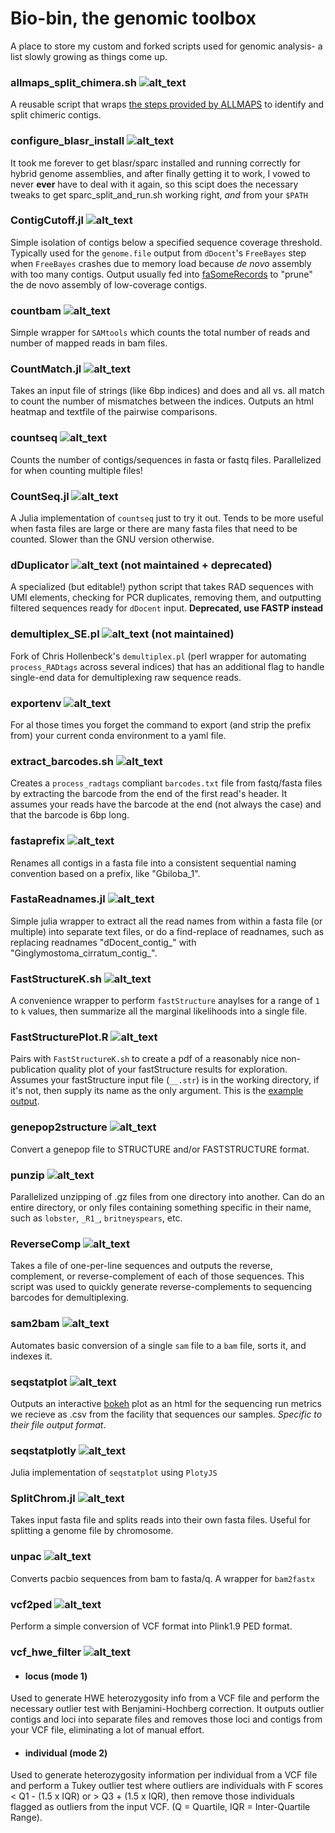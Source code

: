 # Bio-bin, the genomic toolbox

A place to store my custom and forked scripts used for genomic analysis- a list slowly growing as things come up.
### allmaps_split_chimera.sh ![alt_text](https://img.shields.io/badge/bash-lightgrey.svg?logo=gnu%20bash&logoColor=white)
A reusable script that wraps [the steps provided by ALLMAPS](https://github.com/tanghaibao/jcvi/wiki/ALLMAPS:-How-to-split-chimeric-contigs) to identify and split chimeric contigs. 

### configure_blasr_install ![alt_text](https://img.shields.io/badge/bash-lightgrey.svg?logo=gnu%20bash&logoColor=white)
It took me forever to get blasr/sparc installed and running correctly for hybrid genome assemblies, and after finally getting it to work, I vowed to never **ever** have to deal with it again, so this scipt does the necessary tweaks to get sparc_split_and_run.sh working right, *and* from your `$PATH`

### ContigCutoff.jl ![alt_text](https://img.shields.io/badge/julia-blue.svg?logo=julia&logoColor=white)
Simple isolation of contigs below a specified sequence coverage threshold. Typically used for the `genome.file` output from `dDocent`'s `FreeBayes` step when `FreeBayes` crashes due to memory load because _de novo_ assembly with too many contigs. Output usually fed into [faSomeRecords](https://github.com/ENCODE-DCC/kentUtils/blob/master/src/utils/faSomeRecords/faSomeRecords.c) to "prune" the de novo assembly of low-coverage contigs. 

### countbam ![alt_text](https://img.shields.io/badge/bash-lightgrey.svg?logo=gnu%20bash&logoColor=white)
Simple wrapper for `SAMtools` which counts the total number of reads and number of mapped reads in bam files.

### CountMatch.jl ![alt_text](https://img.shields.io/badge/julia-blue.svg?logo=julia&logoColor=white)
Takes an input file of strings (like 6bp indices) and does and all vs. all match to count the number of mismatches between the indices. Outputs an html heatmap and textfile of the pairwise comparisons.

### countseq ![alt_text](https://img.shields.io/badge/bash-lightgrey.svg?logo=gnu%20bash&logoColor=white)
Counts the number of contigs/sequences in fasta or fastq files. Parallelized for when counting multiple files!

### CountSeq.jl ![alt_text](https://img.shields.io/badge/julia-blue.svg?logo=julia&logoColor=white)
A Julia implementation of `countseq` just to try it out. Tends to be more useful when fasta files are large or there are many fasta files that need to be counted. Slower than the GNU version otherwise.

### dDuplicator ![alt_text](https://img.shields.io/badge/python-green.svg?logo=python&logoColor=white) (not maintained + deprecated)
A specialized (but editable!) python script that takes RAD sequences with UMI elements, checking for PCR duplicates, removing them, and outputting filtered sequences ready for `dDocent` input. **Deprecated, use FASTP instead**

### demultiplex_SE.pl ![alt_text](https://img.shields.io/badge/perl-yellow.svg?logo=perl&logoColor=white) (not maintained)
Fork of Chris Hollenbeck's `demultiplex.pl` (perl wrapper for automating `process_RADtags` across several indices) that has an additional flag to handle single-end data for demultiplexing raw sequence reads. 

### exportenv ![alt_text](https://img.shields.io/badge/bash-lightgrey.svg?logo=gnu%20bash&logoColor=white)
For al those times you forget the command to export (and strip the prefix from) your current conda environment to a yaml file.

### extract_barcodes.sh ![alt_text](https://img.shields.io/badge/bash-lightgrey.svg?logo=gnu%20bash&logoColor=white)
Creates a `process_radtags` compliant `barcodes.txt` file from fastq/fasta files by extracting the barcode from the end of the first read's header. 
It assumes your reads have the barcode at the end (not always the case) and that the barcode is 6bp long. 

### fastaprefix ![alt_text](https://img.shields.io/badge/bash-lightgrey.svg?logo=gnu%20bash&logoColor=white)
Renames all contigs in a fasta file into a consistent sequential naming convention based on a prefix, like "Gbiloba_1".

### FastaReadnames.jl ![alt_text](https://img.shields.io/badge/julia-blue.svg?logo=julia&logoColor=white)
Simple julia wrapper to extract all the read names from within a fasta file (or multiple) into separate text files, or do a find-replace of readnames, such as replacing readnames "dDocent_contig_" with "Ginglymostoma_cirratum_contig_".

### FastStructureK.sh ![alt_text](https://img.shields.io/badge/bash-lightgrey.svg?logo=gnu%20bash&logoColor=white)
A convenience wrapper to perform `fastStructure` anaylses for a range of `1` to `k` values, then summarize all the marginal likelihoods into a single file. 

### FastStructurePlot.R ![alt_text](https://img.shields.io/badge/R-blueviolet.svg?logo=R)
Pairs with `FastStructureK.sh` to create a pdf of a reasonably nice non-publication quality plot of your fastStructure results for exploration. Assumes your fastStructure input file (`__.str`) is in the working directory, if it's not, then supply its name as the only argument. This is the [example output](https://github.com/pdimens/bioinformatics-toolbox/blob/master/misc/FastStructurePlot.example.pdf).

### genepop2structure ![alt_text](https://img.shields.io/badge/R-blueviolet.svg?logo=R)
Convert a genepop file to STRUCTURE and/or FASTSTRUCTURE format.

### punzip ![alt_text](https://img.shields.io/badge/bash-lightgrey.svg?logo=gnu%20bash&logoColor=white)
Parallelized unzipping of .gz files from one directory into another. Can do an entire directory, or only files containing something specific in their name, such as `lobster`, `_R1_`, `britneyspears`, etc.

### ReverseComp ![alt_text](https://img.shields.io/badge/bash-lightgrey.svg?logo=gnu%20bash&logoColor=white)
Takes  a file of one-per-line sequences and outputs the reverse, complement, or reverse-complement of each of those sequences. This script was used to quickly generate reverse-complements to sequencing barcodes for demultiplexing.

### sam2bam ![alt_text](https://img.shields.io/badge/bash-lightgrey.svg?logo=gnu%20bash&logoColor=white)
Automates basic conversion of a single `sam` file to a `bam` file, sorts it, and indexes it. 

### seqstatplot ![alt_text](https://img.shields.io/badge/python-green.svg?logo=python&logoColor=white)
Outputs an interactive [bokeh](https://bokeh.pydata.org/en/latest/) plot as an html for the sequencing run metrics we recieve as .csv from the facility that sequences our samples. *Specific to their file output format*.

### seqstatplotly ![alt_text](https://img.shields.io/badge/julia-blue.svg?logo=julia&logoColor=white)
Julia implementation of `seqstatplot` using `PlotyJS`

### SplitChrom.jl ![alt_text](https://img.shields.io/badge/julia-blue.svg?logo=julia&logoColor=white)
Takes input fasta file and splits reads into their own fasta files. Useful for splitting a genome file by chromosome. 

### unpac ![alt_text](https://img.shields.io/badge/bash-lightgrey.svg?logo=gnu%20bash&logoColor=white)
Converts pacbio sequences from bam to fasta/q. A wrapper for `bam2fastx`

### vcf2ped ![alt_text](https://img.shields.io/badge/bash-lightgrey.svg?logo=gnu%20bash&logoColor=white)
Perform a simple conversion of VCF format into Plink1.9 PED format.

### vcf_hwe_filter ![alt_text](https://img.shields.io/badge/R-blueviolet.svg?logo=R)
- #### locus (mode 1)
Used to generate HWE heterozygosity info from a VCF file and perform the necessary outlier test with Benjamini-Hochberg correction. It outputs outlier contigs and loci into separate files and removes those loci and contigs from your VCF file, eliminating a lot of manual effort.
- #### individual (mode 2)
Used to generate heterozygosity information per individual from a VCF file and perform a Tukey outlier test where outliers are individuals with F scores < Q1 - (1.5 x IQR) or > Q3 + (1.5 x IQR), then remove those individuals flagged as outliers from the input VCF. (Q = Quartile, IQR = Inter-Quartile Range).
